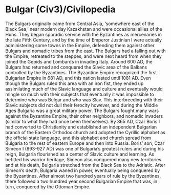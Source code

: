 # Bulgar (Civ3)/Civilopedia

The Bulgars originally came from Central Asia, ‘somewhere east of the Black Sea,’ near modern day Kazakhstan and were occasional allies of the Huns. They began sporadic service with the Byzantines as mercenaries in the late Fifth Century, and by the time of Emperor Justinian I were actually administering some towns in the Empire, defending them against other Bulgars and nomadic tribes from the east. The Bulgars had a falling out with the Empire, retreated to the steppes, and were next heard from when they joined the Gepids and Lombards in invading Italy. Around 600 AD, the Bulgars had returned and conquered the Slavic area of the Balkans controlled by the Byzantines. The Byzantine Empire recognized the first Bulgarian Empire in 681 AD, and this nation lasted until 1081 AD.
Even though the Bulgars ruled this area with an iron fist, they ended up assimilating much of the Slavic language and culture and eventually would mingle so much with their subjects that eventually it was impossible to determine who was Bulgar and who was Slav. This interbreeding with their Slavic subjects did not dull their ferocity however, and during the Middle Ages Bulgaria was a great military power. The Bulgars fought many wars against the Byzantine Empire, their other neighbors, and nomadic invaders (similar to what they had once been themselves). By 865 AD, Czar Boris I had converted to Christianity and established an independent Bulgarian branch of the Eastern Orthodox church and adopted the Cyrillic alphabet as the official state language, and this alphabet and church spread from Bulgaria to the rest of eastern Europe and then into Russia. Boris’ son, Czar Simeon I (893-927 AD) was one of Bulgaria’s greatest rulers and during his reign, Bulgaria flourished as a center of Slavic culture and learning. As befitted his warrior heritage, Simeon also conquered many new territories and at his death, Bulgaria stretched from the Black Sea to the Adriatic. After Simeon’s death, Bulgaria waned in power, eventually being conquered by the Byzantines. After almost two hundred years of rule by the Byzantines, there followed a two hundred year second Bulgarian Empire that was, in turn, conquered by the Ottoman Empire.